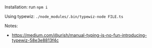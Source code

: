 Installation:
run `npm i`

Using typewiz:
`./node_modules/.bin/typewiz-node FILE.ts`

Notes:
- https://medium.com/@urish/manual-typing-is-no-fun-introducing-typewiz-58e3e8813f4c
